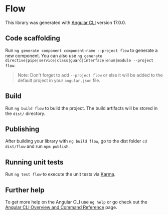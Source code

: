 # Flow

This library was generated with [Angular CLI](https://github.com/angular/angular-cli) version 17.0.0.

## Code scaffolding

Run `ng generate component component-name --project flow` to generate a new component. You can also use `ng generate directive|pipe|service|class|guard|interface|enum|module --project flow`.
> Note: Don't forget to add `--project flow` or else it will be added to the default project in your `angular.json` file. 

## Build

Run `ng build flow` to build the project. The build artifacts will be stored in the `dist/` directory.

## Publishing

After building your library with `ng build flow`, go to the dist folder `cd dist/flow` and run `npm publish`.

## Running unit tests

Run `ng test flow` to execute the unit tests via [Karma](https://karma-runner.github.io).

## Further help

To get more help on the Angular CLI use `ng help` or go check out the [Angular CLI Overview and Command Reference](https://angular.io/cli) page.

